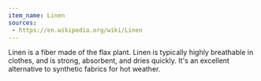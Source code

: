 ```yaml
---
item_name: Linen
sources:
 - https://en.wikipedia.org/wiki/Linen
---
```

Linen is a fiber made of the flax plant. Linen is typically highly breathable in clothes, and is strong, absorbent, and dries quickly. It's an excellent alternative to synthetic fabrics for hot weather.